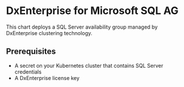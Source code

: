 # DxEnterprise for Microsoft SQL AG

This chart deploys a SQL Server availability group managed by DxEnterprise clustering technology. 

## Prerequisites

- A secret on your Kubernetes cluster that contains SQL Server credentials
- A DxEnterprise license key
